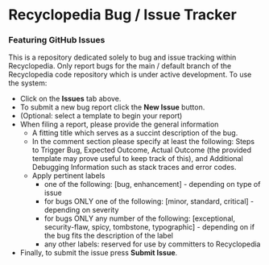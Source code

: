 # Recyclopedia Bug / Issue Tracker
### Featuring GitHub Issues

This is a repository dedicated solely to bug and issue tracking within Recyclopedia. Only report bugs for the main / default branch of the Recyclopedia code repository which is under active development. To use the system:
* Click on the **Issues** tab above.
* To submit a new bug report click the **New Issue** button.
* (Optional: select a template to begin your report)
* When filing a report, please provide the general information
  * A fitting title which serves as a succint description of the bug.
  * In the comment section please specify at least the following: Steps to Trigger Bug, Expected Outcome, Actual Outcome (the provided template may prove useful to keep track of this), and Additional Debugging Information such as stack traces and error codes.
  * Apply pertinent labels
    * one of the following: [bug, enhancement] - depending on type of issue
    * for bugs ONLY one of the following: [minor, standard, critical] - depending on severity
    * for bugs ONLY any number of the following: [exceptional, security-flaw, spicy, tombstone, typographic] - depending on if the bug fits the description of the label
    * any other labels: reserved for use by committers to Recyclopedia
* Finally, to submit the issue press **Submit Issue**.

